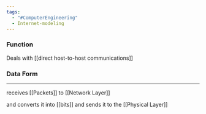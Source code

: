 ```yaml
---
tags:
  - "#ComputerEngineering"
  - Internet-modeling
---
```



### Function
Deals with [[direct host-to-host communications]]

### Data Form
---
receives [[Packets]] to [[Network Layer]]

and converts it into [[bits]] and sends it to the [[Physical Layer]]

